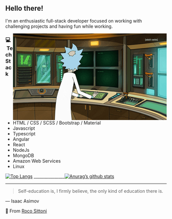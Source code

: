 <h2>Hello there!</h2>

<p>I'm an enthusiastic full-stack developer focused on working with challenging projects and having fun while working.</p>

<img align="right" alt="GIF" src="https://github.com/rocoSittoni/rocoSittoni/blob/main/rick.gif"/>

<h3>💻 &nbsp;Tech Stack</h3>

- HTML / CSS / SCSS / Bootstrap / Material
- Javascript
- Typescript
- Angular
- React
- NodeJs
- MongoDB
- Amazon Web Services
- Linux

[![Top Langs](https://github-readme-stats.vercel.app/api/top-langs/?username=rocoSittoni&theme=github_dark&layout=compact)](https://github.com/rocoSittoni)
_______________[![Anurag’s github stats](https://github-readme-stats.vercel.app/api?username=rocoSittoni&theme=github_dark)](https://github.com/rocoSittoni)

<hr>

> Self-education is, I firmly believe, the only kind of education there is.

— Isaac Asimov
<br>

💎 From [Roco Sittoni](https://github.com/rocoSittoni)
